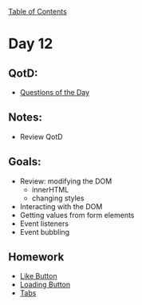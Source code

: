 [Table of Contents](/README.md)

# Day 12

## QotD:
* [Questions of the Day](http://www.classmarker.com/)

## Notes:
* Review QotD

## Goals:
* Review: modifying the DOM
	* innerHTML
	* changing styles
* Interacting with the DOM
* Getting values from form elements
* Event listeners
* Event bubbling

<!-- ## Code
[Code we wrote in class today](https://github.com/TIY-Austin-Front-End-Engineering/Curriculum/tree/master/notes/day-12/examples) -->

## Homework
* [Like Button](https://online.theironyard.com/library/paths/115/units/383/assignments/1272)
* [Loading Button](https://online.theironyard.com/library/paths/115/units/383/assignments/1273)
* [Tabs](https://online.theironyard.com/library/paths/115/units/383/assignments/1275)

<!-- most were able to accomplish this. was a bit easy for some students. Add styling for more HTML / CSS practice. Hard mode should be to get elements to cross out when clicked on. Nightmare mode should be to have a button to permanently remove all crossed out items. -->